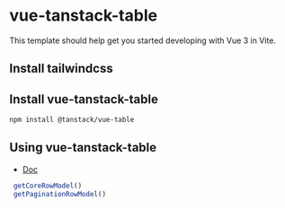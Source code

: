 # vue-tanstack-table

This template should help get you started developing with Vue 3 in Vite.

## Install tailwindcss

## Install vue-tanstack-table

```sh
npm install @tanstack/vue-table
```

## Using vue-tanstack-table
 - [Doc](https://tanstack.com/table/latest/docs/framework/vue/vue-table)

```js
 getCoreRowModel()
 getPaginationRowModel()
```
